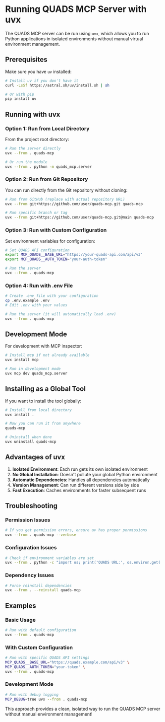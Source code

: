 # Running QUADS MCP Server with uvx

The QUADS MCP server can be run using `uvx`, which allows you to run Python applications in isolated environments without manual virtual environment management.

## Prerequisites

Make sure you have `uv` installed:

```bash
# Install uv if you don't have it
curl -LsSf https://astral.sh/uv/install.sh | sh

# Or with pip
pip install uv
```

## Running with uvx

### Option 1: Run from Local Directory

From the project root directory:

```bash
# Run the server directly
uvx --from . quads-mcp

# Or run the module
uvx --from . python -m quads_mcp.server
```

### Option 2: Run from Git Repository

You can run directly from the Git repository without cloning:

```bash
# Run from GitHub (replace with actual repository URL)
uvx --from git+https://github.com/user/quads-mcp.git quads-mcp

# Run specific branch or tag
uvx --from git+https://github.com/user/quads-mcp.git@main quads-mcp
```

### Option 3: Run with Custom Configuration

Set environment variables for configuration:

```bash
# Set QUADS API configuration
export MCP_QUADS__BASE_URL="https://your-quads-api.com/api/v3"
export MCP_QUADS__AUTH_TOKEN="your-auth-token"

# Run the server
uvx --from . quads-mcp
```

### Option 4: Run with .env File

```bash
# Create .env file with your configuration
cp .env.example .env
# Edit .env with your values

# Run the server (it will automatically load .env)
uvx --from . quads-mcp
```

## Development Mode

For development with MCP inspector:

```bash
# Install mcp if not already available
uvx install mcp

# Run in development mode
uvx mcp dev quads_mcp.server
```

## Installing as a Global Tool

If you want to install the tool globally:

```bash
# Install from local directory
uvx install .

# Now you can run it from anywhere
quads-mcp

# Uninstall when done
uvx uninstall quads-mcp
```

## Advantages of uvx

1. **Isolated Environment**: Each run gets its own isolated environment
2. **No Global Installation**: Doesn't pollute your global Python environment
3. **Automatic Dependencies**: Handles all dependencies automatically
4. **Version Management**: Can run different versions side by side
5. **Fast Execution**: Caches environments for faster subsequent runs

## Troubleshooting

### Permission Issues
```bash
# If you get permission errors, ensure uv has proper permissions
uvx --from . quads-mcp --verbose
```

### Configuration Issues
```bash
# Check if environment variables are set
uvx --from . python -c "import os; print('QUADS URL:', os.environ.get('MCP_QUADS__BASE_URL', 'Not set'))"
```

### Dependency Issues
```bash
# Force reinstall dependencies
uvx --from . --reinstall quads-mcp
```

## Examples

### Basic Usage
```bash
# Run with default configuration
uvx --from . quads-mcp
```

### With Custom Configuration
```bash
# Run with specific QUADS API settings
MCP_QUADS__BASE_URL="https://quads.example.com/api/v3" \
MCP_QUADS__AUTH_TOKEN="your-token" \
uvx --from . quads-mcp
```

### Development Mode
```bash
# Run with debug logging
MCP_DEBUG=true uvx --from . quads-mcp
```

This approach provides a clean, isolated way to run the QUADS MCP server without manual environment management!
